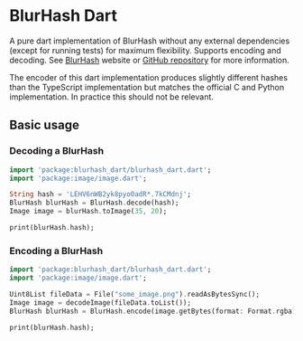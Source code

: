 # BlurHash Dart

A pure dart implementation of BlurHash without any external dependencies (except for
running tests) for maximum flexibility. Supports encoding and decoding. See
[BlurHash](https://blurha.sh/) website or [GitHub
repository](https://github.com/woltapp/blurhash) for more information.

The encoder of this dart implementation produces slightly different hashes than the
TypeScript implementation but matches the official C and Python implementation. In
practice this should not be relevant.

## Basic usage

### Decoding a BlurHash

```dart
import 'package:blurhash_dart/blurhash_dart.dart';
import 'package:image/image.dart';

String hash = 'LEHV6nWB2yk8pyo0adR*.7kCMdnj';
BlurHash blurHash = BlurHash.decode(hash);
Image image = blurHash.toImage(35, 20);

print(blurHash.hash);
```

### Encoding a BlurHash

```dart
import 'package:blurhash_dart/blurhash_dart.dart';
import 'package:image/image.dart';

Uint8List fileData = File("some_image.png").readAsBytesSync();
Image image = decodeImage(fileData.toList());
BlurHash blurHash = BlurHash.encode(image.getBytes(format: Format.rgba));

print(blurHash.hash);
```

